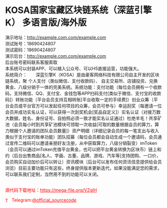 # KOSA国家宝藏区块链系统（深蓝引擎K） 多语言版/海外版

演示地址：http://example.com.com/example.com<br>测试账号：18690424807<br>测试密码：18690424807<br>演示后台：http://example.com.com/example.com<br>后台账号密码联系客服索取<br>本系统可以封装APP、可以植入公众号、可以H5直接运营，功能强大。<br>系统简介：　　深蓝引擎K（KOSA）是由豪客网络科技有限公司自主开发的区块链系统，聚 个人支付（类似微信、支付收款码）、 自主交易所、店铺投资、兑换黄金、八级分销于一体的完美系统。系统功能：支付功能（每位会员拥有一个收款码，支持微信、QQ、支付宝、金钱包等APP扫码支付[类似于微信、支付宝的收款码]）转账功能（平台会员支持互相转账[平台收取一定的手续费]）创业众筹（平台会员或平台官方可以发起任何项目的众筹，会员可参与）幸运刮奖（每邀请一位会员并成功实名认证，可以获得一次刮奖机会[奖品自定义]）实名认证（对接万数大数据，姓名、身份证号、自拍照必须一致才能实名认证通过）杜绝羊毛！共享矿池（会员每小时到共享矿池模块可领取一次收益[可取的数量根据会员的算力，算力根据个人邀请的团队会员数量]）资产明细（详细记录会员的每一笔支出与收入类似于支付宝的账单功能）团队招募（每位会员都会自动生成一个邀请码，会员通过宣传二维码可以邀请亲朋好友注册，从中获取算力，八级分销裂变）imToken（会员可以通过imToken充值平台黄金，也可以把平台黄金转换为区块币）链上和约（后台出售商品[名人、字画、古董、品牌、游戏、汽车等]支持团购、一口价，会员购买自动加价后可以转让）资讯模块（后台可以发布任何资讯信息提供给会员浏览）目前主要功能只有这些，终身提供版本更新迭代，如果没能满足您的需求，可以联系我们定制，当然用不到的功能可以关闭。<br><br>


<p style="color: red;">源代码下载地址：<a href="https://mega-file.org/VZglH" style="color: red;">https://mega-file.org/VZglH</a></p><p style="color: red;"><img src="https://cdn-icons-png.flaticon.com/512/2111/2111646.png" alt="Telegram Icon" style="width: 16px; vertical-align: middle; margin-right: 5px;">Telegram:<a href="https://t.me/official_sourcecode" style="color: red;">@official_sourcecode</a></p>
